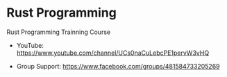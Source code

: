 # Rust Programming
Rust Programming Trainning Course

- YouTube: https://www.youtube.com/channel/UCs0naCuLebcPE1pervW3vHQ

- Group Support: https://www.facebook.com/groups/481584733205269
